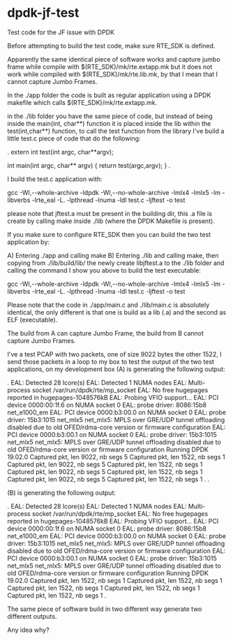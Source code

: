 # dpdk-jf-test
Test code for the JF issue with DPDK

Before attempting to build the test code, make sure RTE_SDK is defined.

Apparently the same identical piece of software works and capture jumbo frame while compile
with $(RTE_SDK)/mk/rte.extapp.mk but it does not work while compiled
with $(RTE_SDK)/mk/rte.lib.mk, by that I mean that I cannot capture
Jumbo Frames.

In the ./app folder the code is built as regular application using a DPDK
makefile which calls $(RTE_SDK)/mk/rte.extapp.mk.

in the ./lib folder you have the same piece of code, but instead of
being inside the main(int, char**) function it is placed inside the lib
within the test(int,char**) function, to call the test function from the
library I've build a little test.c piece of code that do the following:

.
extern int test(int argc, char**argv);

int main(int argc, char** argv)
{
    return test(argc,argv);
}
.

I build the test.c application with:

 gcc -Wl,--whole-archive -ldpdk -Wl,--no-whole-archive -lmlx4 -lmlx5 -lm
-libverbs -lrte_eal -L. -lpthread -lnuma -ldl test.c -ljftest -o test

please note that jftest.a must be present in the building dir, this .a
file is create by calling make inside ./lib (where the DPDK Makefile is
present).

If you make sure to configure RTE_SDK then you can build the two test
application by:

A) Entering ./app and calling make
B) Entering ./lib and calling make, then copying from ./lib/build/lib/
the newly create libjftest.a to the ./lib folder and calling the command
I show you above to build the test executable:

 gcc -Wl,--whole-archive -ldpdk -Wl,--no-whole-archive -lmlx4 -lmlx5 -lm
-libverbs -lrte_eal -L. -lpthread -lnuma -ldl test.c -ljftest -o test

Please note that the code in ./app/main.c and ./lib/main.c is absolutely
identical, the only different is that one is build as a lib (.a) and the
second as ELF (executable).

The build from A can capture Jumbo Frame, the build from B cannot
capture Jumbo Frames.

I've a test PCAP with two packets, one of size 9022 bytes the other
1522, I send those packets in a loop to my box to test the output of the
two test applications, on my development box (A) is generating the
following output:

.
EAL: Detected 28 lcore(s)
EAL: Detected 1 NUMA nodes
EAL: Multi-process socket /var/run/dpdk/rte/mp_socket
EAL: No free hugepages reported in hugepages-1048576kB
EAL: Probing VFIO support...
EAL: PCI device 0000:00:1f.6 on NUMA socket 0
EAL:   probe driver: 8086:15b8 net_e1000_em
EAL: PCI device 0000:b3:00.0 on NUMA socket 0
EAL:   probe driver: 15b3:1015 net_mlx5
net_mlx5: MPLS over GRE/UDP tunnel offloading disabled due to old
OFED/rdma-core version or firmware configuration
EAL: PCI device 0000:b3:00.1 on NUMA socket 0
EAL:   probe driver: 15b3:1015 net_mlx5
net_mlx5: MPLS over GRE/UDP tunnel offloading disabled due to old
OFED/rdma-core version or firmware configuration
Running DPDK 19.02.0
Captured pkt, len 9022, nb segs 5
Captured pkt, len 1522, nb segs 1
Captured pkt, len 9022, nb segs 5
Captured pkt, len 1522, nb segs 1
Captured pkt, len 9022, nb segs 5
Captured pkt, len 1522, nb segs 1
Captured pkt, len 9022, nb segs 5
Captured pkt, len 1522, nb segs 1
.
. <CUT>

(B) is generating the following output:

.
EAL: Detected 28 lcore(s)
EAL: Detected 1 NUMA nodes
EAL: Multi-process socket /var/run/dpdk/rte/mp_socket
EAL: No free hugepages reported in hugepages-1048576kB
EAL: Probing VFIO support...
EAL: PCI device 0000:00:1f.6 on NUMA socket 0
EAL:   probe driver: 8086:15b8 net_e1000_em
EAL: PCI device 0000:b3:00.0 on NUMA socket 0
EAL:   probe driver: 15b3:1015 net_mlx5
net_mlx5: MPLS over GRE/UDP tunnel offloading disabled due to old
OFED/rdma-core version or firmware configuration
EAL: PCI device 0000:b3:00.1 on NUMA socket 0
EAL:   probe driver: 15b3:1015 net_mlx5
net_mlx5: MPLS over GRE/UDP tunnel offloading disabled due to old
OFED/rdma-core version or firmware configuration
Running DPDK 19.02.0
Captured pkt, len 1522, nb segs 1
Captured pkt, len 1522, nb segs 1
Captured pkt, len 1522, nb segs 1
Captured pkt, len 1522, nb segs 1
Captured pkt, len 1522, nb segs 1
.<CUT>

The same piece of software build in two different way generate two
different outputs.

Any idea why?
